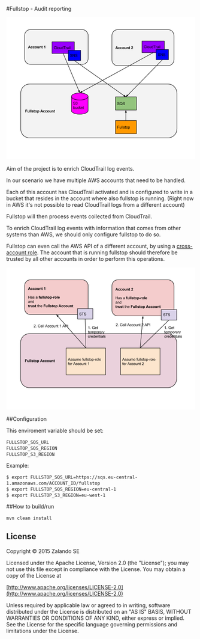 #Fullstop - Audit reporting

![Fullstop](images/fullstop.png)

Aim of the project is to enrich CloudTrail log events.

In our scenario we have multiple AWS accounts that need to be handled.

Each of this account has CloudTrail activated and is configured to write
in a bucket that resides in the account where also fullstop is running.
(Right now in AWS it's not possible to read CloudTrail logs from a different account)

Fullstop will then process events collected from CloudTrail.

To enrich CloudTrail log events with information that comes
from other systems than AWS, we should only configure fullstop to do so.

Fullstop can even call the AWS API of a different account, by using a [cross-account role](http://docs.aws.amazon.com/IAM/latest/UserGuide/roles-walkthrough-crossacct.html).
The account that is running fullstop should therefore be trusted
by all other accounts in order to perform this operations.

![Fullstop-Cross-Account-Role](images/fullstop-cross-account-role.png)

##Configuration

This enviroment variable should be set:

    FULLSTOP_SQS_URL
    FULLSTOP_SQS_REGION
    FULLSTOP_S3_REGION

Example:

    $ export FULLSTOP_SQS_URL=https://sqs.eu-central-1.amazonaws.com/ACCOUNT_ID/fullstop
    $ export FULLSTOP_SQS_REGION=eu-central-1
    $ export FULLSTOP_S3_REGION=eu-west-1

##How to build/run

    mvn clean install

## License

Copyright © 2015 Zalando SE

Licensed under the Apache License, Version 2.0 (the "License");
you may not use this file except in compliance with the License.
You may obtain a copy of the License at

   [http://www.apache.org/licenses/LICENSE-2.0](http://www.apache.org/licenses/LICENSE-2.0)

Unless required by applicable law or agreed to in writing, software
distributed under the License is distributed on an "AS IS" BASIS,
WITHOUT WARRANTIES OR CONDITIONS OF ANY KIND, either express or implied.
See the License for the specific language governing permissions and
limitations under the License.
